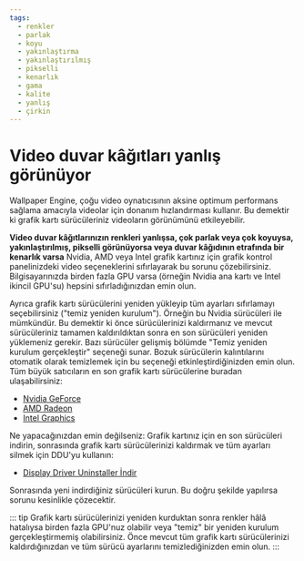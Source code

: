 ```yaml
---
tags:
  - renkler
  - parlak
  - koyu
  - yakınlaştırma
  - yakınlaştırılmış
  - pikselli
  - kenarlık
  - gama
  - kalite
  - yanlış
  - çirkin
---
```


# Video duvar kâğıtları yanlış görünüyor

Wallpaper Engine, çoğu video oynatıcısının aksine optimum performans sağlama amacıyla videolar için donanım hızlandırması kullanır. Bu demektir ki grafik kartı sürücüleriniz videoların görünümünü etkileyebilir.

**Video duvar kâğıtlarınızın renkleri yanlışsa, çok parlak veya çok koyuysa, yakınlaştırılmış, pikselli görünüyorsa veya duvar kâğıdının etrafında bir kenarlık varsa** Nvidia, AMD veya Intel grafik kartınız için grafik kontrol panelinizdeki video seçeneklerini sıfırlayarak bu sorunu çözebilirsiniz. Bilgisayarınızda birden fazla GPU varsa (örneğin Nvidia ana kartı ve Intel ikincil GPU'su) hepsini sıfırladığınızdan emin olun.

Ayrıca grafik kartı sürücülerini yeniden yükleyip tüm ayarları sıfırlamayı seçebilirsiniz ("temiz yeniden kurulum"). Örneğin bu Nvidia sürücüleri ile mümkündür. Bu demektir ki önce sürücülerinizi kaldırmanız ve mevcut sürücüleriniz tamamen kaldırıldıktan sonra en son sürücüleri yeniden yüklemeniz gerekir. Bazı sürücüler gelişmiş bölümde "Temiz yeniden kurulum gerçekleştir" seçeneği sunar. Bozuk sürücülerin kalıntılarını otomatik olarak temizlemek için bu seçeneği etkinleştirdiğinizden emin olun. Tüm büyük satıcıların en son grafik kartı sürücülerine buradan ulaşabilirsiniz:

* [Nvidia GeForce](https://www.nvidia.com/Download/index.aspx)
* [AMD Radeon](https://www.amd.com/support)
* [Intel Graphics](https://downloadcenter.intel.com/product/80939/Graphics-Drivers)

Ne yapacağınızdan emin değilseniz: Grafik kartınız için en son sürücüleri indirin, sonrasında grafik kartı sürücülerinizi kaldırmak ve tüm ayarları silmek için DDU'yu kullanın:

* [Display Driver Uninstaller İndir](https://www.guru3d.com/files-details/display-driver-uninstaller-download.html)

Sonrasında yeni indirdiğiniz sürücüleri kurun. Bu doğru şekilde yapılırsa sorunu kesinlikle çözecektir.

::: tip Grafik kartı sürücülerinizi yeniden kurduktan sonra renkler hâlâ hatalıysa birden fazla GPU'nuz olabilir veya "temiz" bir yeniden kurulum gerçekleştirmemiş olabilirsiniz. Önce mevcut tüm grafik kartı sürücülerinizi kaldırdığınızdan ve tüm sürücü ayarlarını temizlediğinizden emin olun. :::